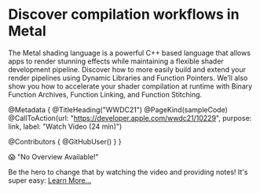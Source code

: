 # Discover compilation workflows in Metal

The Metal shading language is a powerful C++ based language that allows apps to render stunning effects while maintaining a flexible shader development pipeline. Discover how to more easily build and extend your render pipelines using Dynamic Libraries and Function Pointers. We’ll also show you how to accelerate your shader compilation at runtime with Binary Function Archives, Function Linking, and Function Stitching.

@Metadata {
   @TitleHeading("WWDC21")
   @PageKind(sampleCode)
   @CallToAction(url: "https://developer.apple.com/wwdc21/10229", purpose: link, label: "Watch Video (24 min)")

   @Contributors {
      @GitHubUser(<replace this with your GitHub handle>)
   }
}

😱 "No Overview Available!"

Be the hero to change that by watching the video and providing notes! It's super easy:
 [Learn More…](https://wwdcnotes.com/documentation/wwdcnotes/contributing)
